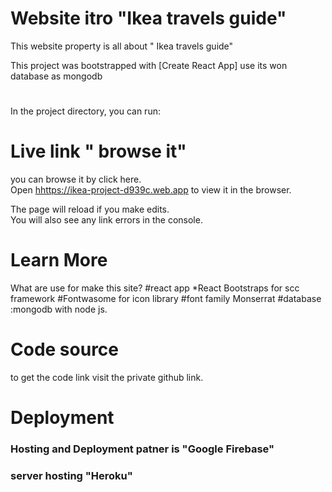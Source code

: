 # Website itro "Ikea travels guide"
 This website  property is all about " Ikea travels guide"

This project was bootstrapped with [Create React App]
use its won database as mongodb

#

In the project directory, you can run:

# Live link " browse it"

you can browse it by click here.\
Open [hhttps://ikea-project-d939c.web.app](https://ikea-project-d939c.web.app) to view it in the browser.

The page will reload if you make edits.\
You will also see any link errors in the console.



# Learn More

What are use for make this site?
#react app
*React Bootstraps for scc framework
#Fontwasome for icon library
#font family Monserrat 
#database :mongodb with node js.

# Code source
to get the code link visit the private github link.



# Deployment

### Hosting and Deployment patner is "Google Firebase"
### server hosting "Heroku"


